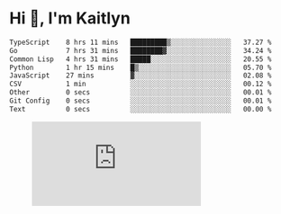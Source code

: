 # Hi 👋, I'm Kaitlyn
<!--START_SECTION:waka-->

```txt
TypeScript    8 hrs 11 mins   █████████▒░░░░░░░░░░░░░░░   37.27 %
Go            7 hrs 31 mins   ████████▓░░░░░░░░░░░░░░░░   34.24 %
Common Lisp   4 hrs 31 mins   █████░░░░░░░░░░░░░░░░░░░░   20.55 %
Python        1 hr 15 mins    █▒░░░░░░░░░░░░░░░░░░░░░░░   05.70 %
JavaScript    27 mins         ▓░░░░░░░░░░░░░░░░░░░░░░░░   02.08 %
CSV           1 min           ░░░░░░░░░░░░░░░░░░░░░░░░░   00.12 %
Other         0 secs          ░░░░░░░░░░░░░░░░░░░░░░░░░   00.01 %
Git Config    0 secs          ░░░░░░░░░░░░░░░░░░░░░░░░░   00.01 %
Text          0 secs          ░░░░░░░░░░░░░░░░░░░░░░░░░   00.00 %
```

<!--END_SECTION:waka-->

<figure><embed src="https://wakatime.com/share/@018d58bc-3d22-46c9-b2d7-4ed36fb8172d/243b5d9b-77cd-4133-89ff-dcc8f225fa18.svg"></embed></figure>
